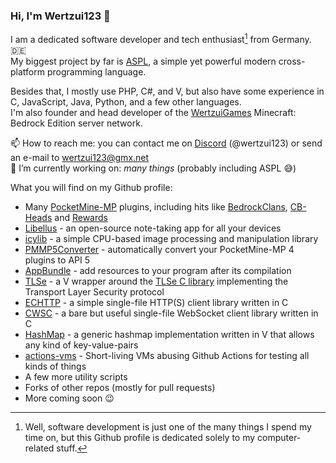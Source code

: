 ### Hi, I'm Wertzui123 :wave:

I am a dedicated software developer and tech enthusiast[^1] from Germany. 🇩🇪
<br>My biggest project by far is [ASPL](https://github.com/aspl-lang/aspl), a simple yet powerful modern cross-platform programming language.

Besides that, I mostly use PHP, C#, and V, but also have some experience in C, JavaScript, Java, Python, and a few other languages.
<br>I'm also founder and head developer of the [WertzuiGames](https://wertzuigames.net) Minecraft: Bedrock Edition server network.

:mailbox: How to reach me: you can contact me on [Discord](https://discord.com) (@wertzui123) or send an e-mail to wertzui123@gmx.net
<br>:telescope: I’m currently working on: _many things_ (probably including ASPL :sweat_smile:)

What you will find on my Github profile:
* Many [PocketMine-MP](https://pmmp.io/) plugins, including hits like [BedrockClans](https://github.com/Wertzui123/BedrockClans), [CB-Heads](https://github.com/Wertzui123/CB-Heads) and [Rewards](https://github.com/Wertzui123/Rewards)
* [Libellus](https://github.com/Wertzui123/Libellus) - an open-source note-taking app for all your devices
* [icylib](https://github.com/Wertzui123/icylib) - a simple CPU-based image processing and manipulation library
* [PMMP5Converter](https://github.com/Wertzui123/PMMP5Converter) - automatically convert your PocketMine-MP 4 plugins to API 5
* [AppBundle](https://github.com/Wertzui123/AppBundle) - add resources to your program after its compilation
* [TLSe](https://github.com/Wertzui123/TLSe) - a V wrapper around the [TLSe C library](https://github.com/eduardsui/tlse) implementing the Transport Layer Security protocol
* [ECHTTP](https://github.com/Wertzui123/echttp) - a simple single-file HTTP(S) client library written in C
* [CWSC](https://github.com/Wertzui123/cwsc) - a bare but useful single-file WebSocket client library written in C
* [HashMap](https://github.com/Wertzui123/HashMap) - a generic hashmap implementation written in V that allows any kind of key-value-pairs
* [actions-vms](https://github.com/Wertzui123/actions-vms) - Short-living VMs abusing Github Actions for testing all kinds of things
* A few more utility scripts
* Forks of other repos (mostly for pull requests)
* More coming soon :wink:

[^1]: Well, software development is just one of the many things I spend my time on, but this Github profile is dedicated solely to my computer-related stuff.
